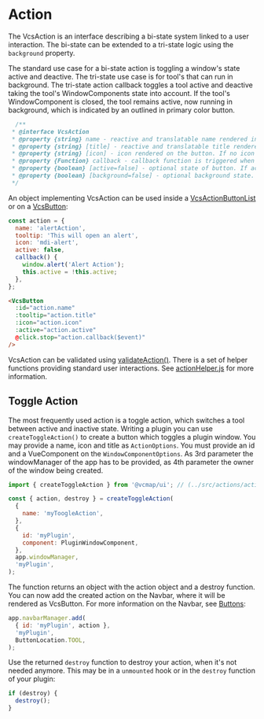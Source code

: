 # Action

The VcsAction is an interface describing a bi-state system linked to a user interaction.
The bi-state can be extended to a tri-state logic using the `background` property.

The standard use case for a bi-state action is toggling a window's state active and deactive.
The tri-state use case is for tool's that can run in background. 
The tri-state action callback toggles a tool active and deactive taking the tool's WindowComponents state into account.
If the tool's WindowComponent is closed, the tool remains active, now running in background, which is indicated by an outlined in primary color button.


```js
  /**
 * @interface VcsAction
 * @property {string} name - reactive and translatable name rendered in overflow
 * @property {string} [title] - reactive and translatable title rendered as tooltip
 * @property {string} [icon] - icon rendered on the button. If no icon provided, item is rendered in overflow
 * @property {Function} callback - callback function is triggered when the button is clicked
 * @property {boolean} [active=false] - optional state of button. If active, button is rendered in primary color
 * @property {boolean} [background=false] - optional background state. If active and background, button is rendered in primary color outlined
 */
```

An object implementing VcsAction can be used inside a [VcsActionButtonList](../src/components/buttons/VcsActionButtonList.vue) or on a [VcsButton](../src/components/buttons/VcsButton.vue):

```js
const action = {
  name: 'alertAction',
  tooltip: 'This will open an alert',
  icon: 'mdi-alert',
  active: false,
  callback() {
    window.alert('Alert Action');
    this.active = !this.active;
  },
};
```

```html
<VcsButton
  :id="action.name"      
  :tooltip="action.title"
  :icon="action.icon"
  :active="action.active"
  @click.stop="action.callback($event)"
/>
```

VcsAction can be validated using [validateAction()](../src/components/lists/VcsActionList.vue).
There is a set of helper functions providing standard user interactions. See [actionHelper.js](../src/actions/actionHelper.js) for more information.

## Toggle Action

The most frequently used action is a toggle action, which switches a tool between active and inactive state.
Writing a plugin you can use `createToggleAction()` to create a button which toggles a plugin window.
You may provide a name, icon and title as `ActionOptions`. You must provide an id and a VueComponent on the `WindowComponentOptions`.
As 3rd parameter the windowManager of the app has to be provided, as 4th parameter the owner of the window being created.

```js
import { createToggleAction } from '@vcmap/ui'; // (../src/actions/actionHelper.js)

const { action, destroy } = createToggleAction(
  {
    name: 'myToogleAction',
  },
  {
    id: 'myPlugin',
    component: PluginWindowComponent,
  },
  app.windowManager,
  'myPlugin',
);
```

The function returns an object with the action object and a destroy function.
You can now add the created action on the Navbar, where it will be rendered as VcsButton. For more information on the Navbar, see [Buttons](./BUTTONS.md):

```js
app.navbarManager.add(
  { id: 'myPlugin', action },
  'myPlugin',
  ButtonLocation.TOOL,
);
```

Use the returned `destroy` function to destroy your action, when it's not needed anymore.
This may be in a `unmounted` hook or in the `destroy` function of your plugin:

```js
if (destroy) {
  destroy();
}
```
